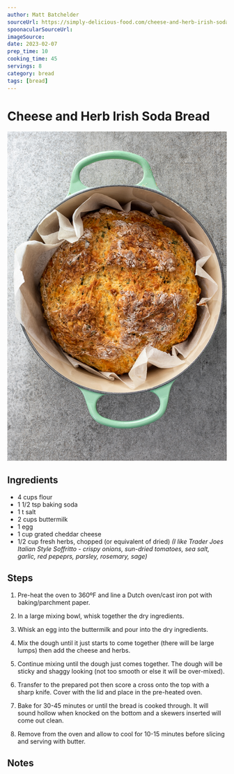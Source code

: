 ```yaml
---
author: Matt Batchelder
sourceUrl: https://simply-delicious-food.com/cheese-and-herb-irish-soda-bread/
spoonacularSourceUrl: 
imageSource:
date: 2023-02-07
prep_time: 10
cooking_time: 45
servings: 8
category: bread
tags: [bread]
---
```

# Cheese and Herb Irish Soda Bread

![Image of Cheese and Herb Irish Soda Bread](../img/cheese-and-herb-irish-soda-bread.jpeg)

## Ingredients
- 4 cups flour
- 1 1/2 tsp baking soda
- 1 t salt
- 2 cups buttermilk
- 1 egg
- 1 cup grated cheddar cheese
- 1/2 cup fresh herbs, chopped (or equivalent of dried) _(I like Trader Joes Italian Style Soffritto - crispy onions, sun-dried tomatoes, sea salt, garlic, red pepeprs, parsley, rosemary, sage)_


## Steps
1. Pre-heat the oven to 360ºF and line a Dutch oven/cast iron pot with baking/parchment paper.

2. In a large mixing bowl, whisk together the dry ingredients. 

3. Whisk an egg into the buttermilk and pour into the dry ingredients. 

4. Mix the dough until it just starts to come together (there will be large lumps) then add the cheese and herbs. 

5. Continue mixing until the dough just comes together. The dough will be sticky and shaggy looking (not too smooth or else it will be over-mixed). 

6. Transfer to the prepared pot then score a cross onto the top with a sharp knife. Cover with the lid and place in the pre-heated oven. 

7. Bake for 30-45 minutes or until the bread is cooked through. It will sound hollow when knocked on the bottom and a skewers inserted will come out clean. 

8. Remove from the oven and allow to cool for 10-15 minutes before slicing and serving with butter. 

## Notes